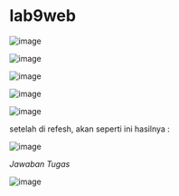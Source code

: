 # lab9web

![image](https://user-images.githubusercontent.com/56193251/121547219-243db280-ca36-11eb-9795-3abae8533780.png)

![image](https://user-images.githubusercontent.com/56193251/121547294-37508280-ca36-11eb-8e23-2e060a292472.png)

![image](https://user-images.githubusercontent.com/56193251/121547376-4800f880-ca36-11eb-900c-af17b256363a.png)

![image](https://user-images.githubusercontent.com/56193251/121547458-594a0500-ca36-11eb-98b7-be5d0d3dda81.png)

![image](https://user-images.githubusercontent.com/56193251/121547515-65ce5d80-ca36-11eb-9f35-274deeecc2f8.png)

setelah di refesh, akan seperti ini hasilnya : 

![image](https://user-images.githubusercontent.com/56193251/121548136-f7d66600-ca36-11eb-8334-1cea91baca40.png)

*Jawaban Tugas*

![image](https://user-images.githubusercontent.com/56193251/121548693-6ca9a000-ca37-11eb-9723-cd000c438200.png)

